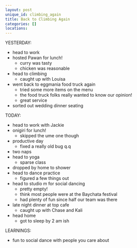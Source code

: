 ```yaml
---
layout: post
unique_id: climbing_again
title: Back to Climbing Again
categories: []
locations: 
---
```


YESTERDAY:
* head to work
* hosted Pawan for lunch!
  * curry was tasty
  * chicken was reasonable
* head to climbing
  * caught up with Louisa
* went back to eggmania food truck again
  * tried some more items on the menu
  * the food truck folks really wanted to know our opinion!
  * great service
* sorted out wedding dinner seating

TODAY:
* head to work with Jackie
* onigiri for lunch!
  * skipped the ume one though
* productive day
  * fixed a really old bug q.q
* two naps
* head to yoga
  * sparse class
* dropped by home to shower
* head to dance practice
  * figured a few things out
* head to studio m for social dancing
  * pretty empty!
  * think most people were at the Baychata festival
  * had plenty of fun since half our team was there
* late night dinner at top cafe
  * caught up with Chase and Kali
* head home
  * got to sleep by 2 am ish

LEARNINGS:
* fun to social dance with people you care about

